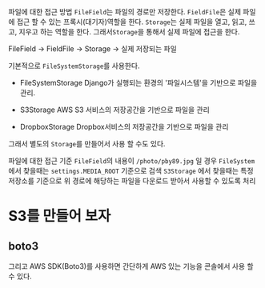 파일에 대한 접근 방법
`FileField`는 파일의 경로만 저장한다.
`FieldFile`은 실제 파일에 접근 할 수 있는 프록시(대기자)역할을 한다.
`Storage`는 실제 파일을 열고, 읽고, 쓰고, 지우고 하는 역할을 한다.
그래서`Storage`을 통해서 실제 파일에 접근을 한다.

FileField -> FieldFile -> Storage -> 실제 저장되는 파일

기본적으로 `FileSystemStorage`를 사용한다.

* FileSystemStorage
    Django가 실행되는 환경의 '파일시스템'을 기반으로 파일을 관리. 

* S3Storage
    AWS S3 서비스의 저장공간을 기반으로 파일을 관리

* DropboxStorage
    Dropbox서비스의 저장공간을 기반으로 파일을 관리
    
그래서 별도의 `Storage`를 만들어서 사용 할 수도 있다.

파일에 대한 접근 기준
`FileField`의 내용이 `/photo/pby89.jpg` 일 경우
`FileSystem` 에서 찾을때는 `settings.MEDIA_ROOT` 기준으로 검색
`S3Storage` 에서 찾을때는 특정 저장소를 기준으로 위 경로에 해당하는 파일을 다운로드 받아서 사용할 수 있도록 처리

# S3를 만들어 보자
## boto3


그리고 AWS SDK(Boto3)를 사용하면 간단하게 AWS 있는 기능을 콘솔에서 사용 할 수 있다.